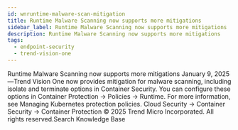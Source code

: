 ```yaml
---
id: wnruntime-malware-scan-mitigation
title: Runtime Malware Scanning now supports more mitigations
sidebar_label: Runtime Malware Scanning now supports more mitigations
description: Runtime Malware Scanning now supports more mitigations
tags:
  - endpoint-security
  - trend-vision-one
---
```


 Runtime Malware Scanning now supports more mitigations January 9, 2025—Trend Vision One now provides mitigation for malware scanning, including isolate and terminate options in Container Security. You can configure these options in Container Protection → Policies → Runtime. For more information, see Managing Kubernetes protection policies. Cloud Security → Container Security → Container Protection © 2025 Trend Micro Incorporated. All rights reserved.Search Knowledge Base